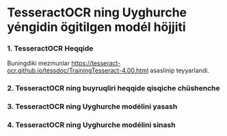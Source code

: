 # TesseractOCR ning Uyghurche yéngidin ögitilgen modél höjjiti

### 1. TesseractOCR Heqqide
Buningdiki mezmunlar https://tesseract-ocr.github.io/tessdoc/TrainingTesseract-4.00.html asaslinip teyyarlandi.


### 2. TesseractOCR ning buyruqliri heqqide qisqiche chüshenche

### 3. TesseractOCR ning Uyghurche modélini yasash

### 4. TesseractOCR ning Uyghurche modélini sinash
